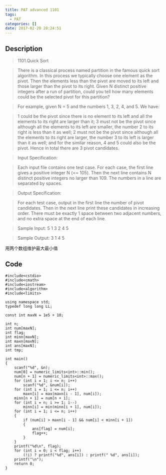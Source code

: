 ```yaml
---
title: PAT advanced 1101
tags:
  - PAT
categories: []
date: 2017-02-20 20:24:51
---
```


## Description

> 1101.Quick Sort

> There is a classical process named partition in the famous quick sort algorithm. In this process we typically choose one element as the pivot. Then the elements less than the pivot are moved to its left and those larger than the pivot to its right. Given N distinct positive integers after a run of partition, could you tell how many elements could be the selected pivot for this partition?

> For example, given N = 5 and the numbers 1, 3, 2, 4, and 5. We have:

> 1 could be the pivot since there is no element to its left and all the elements to its right are larger than it;
3 must not be the pivot since although all the elements to its left are smaller, the number 2 to its right is less than it as well;
2 must not be the pivot since although all the elements to its right are larger, the number 3 to its left is larger than it as well;
and for the similar reason, 4 and 5 could also be the pivot.
Hence in total there are 3 pivot candidates.

> Input Specification:

> Each input file contains one test case. For each case, the first line gives a positive integer N (<= 105). Then the next line contains N distinct positive integers no larger than 109. The numbers in a line are separated by spaces.

> Output Specification:

> For each test case, output in the first line the number of pivot candidates. Then in the next line print these candidates in increasing order. There must be exactly 1 space between two adjacent numbers, and no extra space at the end of each line.

> Sample Input:
5
1 3 2 4 5

> Sample Output:
3
1 4 5

用两个数组维护最大最小值

## Code

```
#include<cstdio>
#include<cmath>
#include<iostream>
#include<algorithm>
#include<limits>

using namespace std;
typedef long long LL;

const int maxN = 1e5 + 10;

int n;
int num[maxN];
int flag;
int minn[maxN];
int maxn[maxN];
int ans[maxN];
int tmp;

int main()
{
	scanf("%d", &n);
	num[0] = numeric_limits<int>::min();
	num[n + 1] = numeric_limits<int>::max();
	for (int i = 1; i <= n; i++)
		scanf("%d", &num[i]);
	for (int i = 1; i <= n; i++)
		maxn[i] = max(maxn[i - 1], num[i]);
	minn[n + 1] = num[n + 1];
	for (int i = n; i >= 1; i--)
		minn[i] = min(minn[i + 1], num[i]);
	for (int i = 1; i <= n; i++)
	{
		if (num[i] > maxn[i - 1] && num[i] < minn[i + 1])
		{
			ans[flag] = num[i];
			flag++;
		}
	}
	printf("%d\n", flag);
	for (int i = 0; i < flag; i++)
		(!i) ? printf("%d", ans[i]) : printf(" %d", ans[i]);
	printf("\n");
	return 0;
}
```